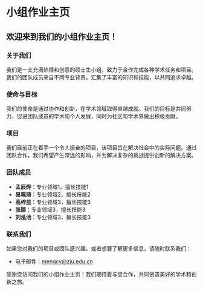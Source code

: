 # 小组作业主页

## 欢迎来到我们的小组作业主页！

### 关于我们

我们是一支充满热情和创意的硕士生小组，致力于合作完成各种学术任务和项目。我们的团队成员来自不同专业背景，汇集了丰富的知识和技能，以共同追求卓越。

### 使命与目标

我们的使命是通过协作和创新，在学术领域取得卓越成就。我们的目标是共同努力，促进团队成员的学术和个人发展，同时为社区和学术界做出积极贡献。

### 项目

我们目前正在着手一个令人振奋的项目，该项目旨在解决社会中的实际问题。通过团队合作，我们希望产生深远的影响，并为解决复杂的挑战提供创新的解决方案。

### 团队成员

- **孟辰烨**：专业领域1，擅长技能1
- **易珮琦**：专业领域2，擅长技能2
- **高梓昆**：专业领域3，擅长技能3
- **张颖**：专业领域3，擅长技能3
- **刘泓池**：专业领域3，擅长技能3

### 联系我们

如果您对我们的项目或团队感兴趣，或者想要了解更多信息，请随时联系我们：

- 电子邮件：[mengcy@zju.edu.cn](mailto:mengcy@zju.edu.cn)

感谢您访问我们的小组作业主页！我们期待着与您合作，共同创造美好的学术和创新之旅。
